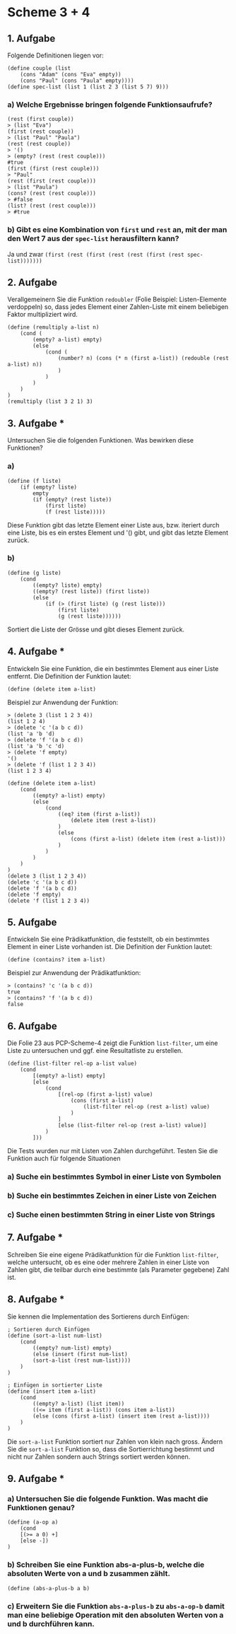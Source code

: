 # Scheme 3 + 4

## 1. Aufgabe

Folgende Definitionen liegen vor:
```racket
(define couple (list
	(cons "Adam" (cons "Eva" empty))
	(cons "Paul" (cons "Paula" empty))))
(define spec-list (list 1 (list 2 3 (list 5 7) 9)))
```

### a) Welche Ergebnisse bringen folgende Funktionsaufrufe?

```racket
(rest (first couple))
> (list "Eva")
(first (rest couple))
> (list "Paul" "Paula")
(rest (rest couple))
> '()
> (empty? (rest (rest couple)))
#true
(first (first (rest couple)))
> "Paul"
(rest (first (rest couple)))
> (list "Paula")
(cons? (rest (rest couple)))
> #false
(list? (rest (rest couple)))
> #true
```

### b) Gibt es eine Kombination von `first` und `rest` an, mit der man den Wert 7 aus der `spec-list` herausfiltern kann?

Ja und zwar `(first (rest (first (rest (rest (first (rest spec-list)))))))`

## 2. Aufgabe
Verallgemeinern Sie die Funktion `redoubler` (Folie Beispiel: Listen-Elemente verdoppeln) so, dass jedes Element einer Zahlen-Liste mit einem beliebigen Faktor multipliziert wird.
```racket
(define (remultiply a-list n)
	(cond (
		(empty? a-list) empty)
		(else
			(cond (
				(number? n) (cons (* n (first a-list)) (redouble (rest a-list) n))
				)
			)
		)
	)
)
(remultiply (list 3 2 1) 3)
```

## 3. Aufgabe *

Untersuchen Sie die folgenden Funktionen. Was bewirken diese Funktionen?

### a)
```racket
(define (f liste)
	(if (empty? liste)
		empty
		(if (empty? (rest liste))
			(first liste)
			(f (rest liste)))))
```
Diese Funktion gibt das letzte Element einer Liste aus, bzw. iteriert durch eine Liste, bis es ein erstes Element und '() gibt, und gibt das letzte Element zurück.

### b)
```racket
(define (g liste)
	(cond
		((empty? liste) empty)
		((empty? (rest liste)) (first liste))
		(else
			(if (> (first liste) (g (rest liste)))
				(first liste)
				(g (rest liste))))))
```

Sortiert die Liste der Grösse und gibt dieses Element zurück.

## 4. Aufgabe *
Entwickeln Sie eine Funktion, die ein bestimmtes Element aus einer Liste entfernt. Die Definition der Funktion lautet:

```racket
(define (delete item a-list)
```

Beispiel zur Anwendung der Funktion:

```racket
> (delete 3 (list 1 2 3 4))
(list 1 2 4)
> (delete 'c '(a b c d))
(list 'a 'b 'd)
> (delete 'f '(a b c d))
(list 'a 'b 'c 'd)
> (delete 'f empty)
'()
> (delete 'f (list 1 2 3 4))
(list 1 2 3 4)
```

```racket
(define (delete item a-list)
	(cond 
		((empty? a-list) empty)
		(else
			(cond
				((eq? item (first a-list))
					(delete item (rest a-list))
				)
				(else 
					(cons (first a-list) (delete item (rest a-list)))
				)
			)
		)
	)
)
(delete 3 (list 1 2 3 4))
(delete 'c '(a b c d))
(delete 'f '(a b c d))
(delete 'f empty)
(delete 'f (list 1 2 3 4))
```

## 5. Aufgabe

Entwickeln Sie eine Prädikatfunktion, die feststellt, ob ein bestimmtes Element in einer Liste vorhanden ist. Die Definition der Funktion lautet:

```racket
(define (contains? item a-list)
```

Beispiel zur Anwendung der Prädikatfunktion:

```racket
> (contains? 'c '(a b c d))
true
> (contains? 'f '(a b c d))
false
```

## 6. Aufgabe
Die Folie 23 aus PCP-Scheme-4 zeigt die Funktion `list-filter`, um eine Liste zu untersuchen und ggf. eine Resultatliste zu erstellen.

```racket
(define (list-filter rel-op a-list value)
	(cond
		[(empty? a-list) empty]
		[else
			(cond
				[(rel-op (first a-list) value)
					(cons (first a-list)
						(list-filter rel-op (rest a-list) value)
					)
				]
				[else (list-filter rel-op (rest a-list) value)]
			)
		]))
```

Die Tests wurden nur mit Listen von Zahlen durchgeführt. Testen Sie die Funktion auch für folgende Situationen

### a) Suche ein bestimmtes Symbol in einer Liste von Symbolen

### b) Suche ein bestimmtes Zeichen in einer Liste von Zeichen

### c) Suche einen bestimmten String in einer Liste von Strings


## 7. Aufgabe *

Schreiben Sie eine eigene Prädikatfunktion für die Funktion `list-filter`, welche untersucht, ob es eine oder mehrere Zahlen in einer Liste von Zahlen gibt, die teilbar durch eine bestimmte (als Parameter gegebene) Zahl ist.

## 8. Aufgabe *

Sie kennen die Implementation des Sortierens durch Einfügen:

```racket
; Sortieren durch Einfügen
(define (sort-a-list num-list)
	(cond
		((empty? num-list) empty)
		(else (insert (first num-list)
		(sort-a-list (rest num-list))))
	)
)

; Einfügen in sortierter Liste
(define (insert item a-list)
	(cond
		((empty? a-list) (list item))
		((<= item (first a-list)) (cons item a-list))
		(else (cons (first a-list) (insert item (rest a-list))))
	)
)
```

Die `sort-a-list` Funktion sortiert nur Zahlen von klein nach gross. Ändern Sie die `sort-a-list` Funktion so, dass die Sortierrichtung bestimmt und nicht nur Zahlen sondern auch Strings sortiert werden können.

## 9. Aufgabe *

### a) Untersuchen Sie die folgende Funktion. Was macht die Funktionen genau?

```racket
(define (a-op a)
	(cond
	[(>= a 0) +]
	[else -])
)
```

### b) Schreiben Sie eine Funktion abs-a-plus-b, welche die absoluten Werte von a und b zusammen zählt.
```racket
(define (abs-a-plus-b a b)
```

### c) Erweitern Sie die Funktion `abs-a-plus-b` zu `abs-a-op-b` damit man eine beliebige Operation mit den absoluten Werten von a und b durchführen kann.